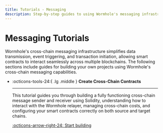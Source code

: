 ```yaml
---
title: Tutorials - Messaging
description: Step-by-step guides to using Wormhole's messaging infrastructure to simplify data transmission, event triggering, and transaction initiation across blockchains.
---
```


# Messaging Tutorials

Wormhole's cross-chain messaging infrastructure simplifies data transmission, event triggering, and transaction initiation, allowing smart contracts to interact seamlessly across multiple blockchains. The following sections include guides for building your own projects using Wormhole's cross-chain messaging capabilities.

<div class="grid cards" markdown>

-   :octicons-tools-24:{ .lg .middle } **Create Cross-Chain Contracts**

    ---

    This tutorial guides you through building a fully functioning cross-chain message sender and receiver using Solidity, understanding how to interact with the Wormhole relayer, managing cross-chain costs, and configuring your smart contracts correctly on both source and target chains.

    [:octicons-arrow-right-24: Start building](/tutorials/messaging/cross-chain-contracts/)

</div>